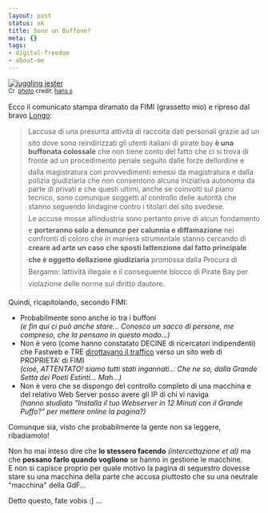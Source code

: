 ```yaml
--- 
layout: post
status: ok
title: Sono un Buffone?
meta: {}
tags: 
- digital-freedom
- about-me
---
```

<a href="http://www.flickr.com/photos/67196253@N00/443712432/" title="juggling jester" target="_blank"><img src="http://farm1.static.flickr.com/170/443712432_3fa56f0f85.jpg" alt="juggling jester" border="0" /></a>  
<small><a href="http://creativecommons.org/licenses/by-nd/2.0/" title="Attribution-NoDerivs License" target="_blank"><img src="http://www.lastknight.com/wp-content/plugins/photo-dropper/images/cc.png" alt="Creative Commons License" border="0" width="16" height="16" align="absmiddle" /></a> <a href="http://www.photodropper.com/photos/" target="_blank">photo</a> credit: <a href="http://www.flickr.com/photos/67196253@N00/443712432/" title="hans s" target="_blank">hans s</a></small>  
  
Ecco il comunicato stampa diramato da FIMI (grassetto mio) e ripreso dal bravo [Longo](http://www.alongo.it/?p=666):  
  
> Laccusa di una presunta attività di raccolta dati personali grazie ad un sito dove sono reindirizzati gli utenti italiani di pirate bay **è una buffonata colossale** che non tiene conto del fatto che ci si trova di fronte ad un procedimento penale seguito dalle forze dellordine e dalla magistratura con provvedimenti emessi da magistratura e dalla polizia giudiziaria che non consentono alcuna iniziativa autonoma da parte di privati e che questi ultimi, anche se coinvolti sul piano tecnico, sono comunque soggetti al controllo delle autorità che stanno seguendo lindagine contro i titolari del sito svedese.  
> Le accuse mosse allindustria sono pertanto prive di alcun fondamento e **porteranno solo a denunce per calunnia e diffamazione** nei confronti di coloro che in maniera strumentale stanno cercando di **creare ad arte un caso che sposti lattenzione dal fatto principale che è oggetto dellazione giudiziaria** promossa dalla Procura di Bergamo: lattività illegale e il conseguente blocco di Pirate Bay per violazione delle norme sul diritto dautore.   
  
Quindi, ricapitolando, secondo FIMI:  
  
* Probabilmente sono anche io tra i buffoni  
    *(e fin qui ci può anche stare... Conosco un sacco di persone, me compreso, che la pensano in questo modo...)*  
* Non è vero (come hanno constatato DECINE di ricercatori indipendenti) che Fastweb e TRE [dirottavano il traffico](http://www.lastknight.com/2008/08/15/thepiratebay-utenti-intercettati/) verso un sito web di PROPRIETA' di FIMI  
    *(cioè, ATTENTATO! siamo tutti stati ingannati... Che ne so, dalla Grande Setta dei Poeti Estinti...  Mah...)*  
* Non è vero che se dispongo del controllo completo di una macchina e del relativo Web Server posso avere gli IP di chi vi naviga  
    *(hanno studiato "Installa il tuo Webserver in 12 Minuti con il Grande Puffo?" per mettere online la pagina?)*  
  
Comunque sia, visto che probabilmente la gente non sa leggere, ribadiamolo!  
  
Non ho mai inteso dire che **lo stessero facendo** *(intercettazione et al)* ma che **possano farlo quando vogliono** se hanno in gestione le macchine.  
E non si capisce proprio per quale motivo la pagina di sequestro dovesse stare su una macchina della parte che accusa piuttosto che su una neutrale "macchina" della GdF...  
  
Detto questo, fate vobis :] ...  
  
 
